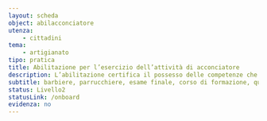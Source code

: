 ```yaml
---
layout: scheda
object: abilacconciatore
utenza: 
    - cittadini
tema: 
    - artigianato
tipo: pratica
title: Abilitazione per l’esercizio dell’attività di acconciatore
description: L’abilitazione certifica il possesso delle competenze che costituiscono lo standard professionale nazionale
subtitle: barbiere, parrucchiere, esame finale, corso di formazione, qualifica, attestato
status: Livello2
statusLink: /onboard
evidenza: no
---
```

